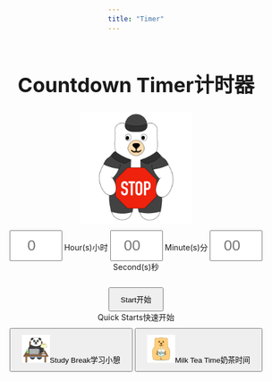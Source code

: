 ```yaml
---
title: "Timer"
---
```


<style>
    body {
        /* font-family: Times New Roman, sans-serif; */
        display: flex;
        flex-direction: column;
        align-items: center;
        /* justify-content: center; */
        height: 100vh;
    }
    input {
        padding: 10px;
        font-size: 20pt;
        margin-top: 10px;
        width: 70px;
        text-align: center;
    }
    button {
        padding: 10px 20px;
        margin-top: 10px;
    }
    h1 {
        font-size: 36px;
    }
    #countdown-timer {
        font-size: 48px;
        color: var(--text-color);
        margin-top: 20px;
    }
    #controls {
        display: none;
    }
</style>



# <span class="eng">Countdown Timer</span><span class="chn">计时器</span>

<div style = "text-align: center">
<div id="stopped">
    <img src="stop.gif" style="width: 200px; height: 200px;">
</div>
<div id="progress" style="display: none;">
    <img src="begin.gif" style="width: 200px; height: 200px;">
</div>
<div id="inputForm">
    <input type="number" id="hoursInput" placeholder="0" min="0"> <span class="eng">Hour(s)</span><span class="chn">小时</span> 
    <input type="number" id="minutesInput" placeholder="00" min="0" max="59"> <span class="eng">Minute(s)</span><span class="chn">分</span> 
    <input type="number" id="secondsInput" placeholder="00" min="0" max="59"> <span class="eng">Second(s)</span><span class="chn">秒</span><br><br>
    <div style="text-align: center;">
        <button id="startButton"><span class="eng">Start</span><span class="chn">开始</span></button>
        <br>
        <span class="eng">Quick Starts</span><span class="chn">快速开始</span><br>
        <button id="studyBreak"><img src="study-break.gif" style="width: 50px; height: 50px;" /><span class="eng">Study Break</span><span class="chn">学习小憩</span></button>
        <button id="milkTea"><img src="milk-tea.gif" style="width: 50px; height: 50px;" /><span class="eng">Milk Tea Time</span><span class="chn">奶茶时间</span></button>
    </div>
</div>
<div id="controls">
    <button id="pauseResumeButton"><span class="eng">Pause</span><span class="chn">暂停</span></button>
    <button id="stopButton"><span class="eng">Stop</span><span class="chn">停止</span></button>
</div>
<div id="countdown-timer" style="display: none">00:00:00</div>
<div id="additions" style="display: none">
    <button id="add30sButton"><span class="eng">Add 30s</span><span class="chn">加30秒</span></button>
    <button id="add1mButton"><span class="eng">Add 1m</span><span class="chn">加1分钟</span></button>
    <button id="add5mButton"><span class="eng">Add 5m</span><span class="chn">加5分钟</span></button>
</div>
</div>

<script type="module" src="timer.js"></script>